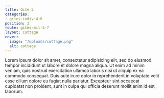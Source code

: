 ```yaml
---
title: Gite 2
categories:
- gites-indiv-4-6
position: 2
route: gites-mit-5-7
layout: Cottage
cover:
  image: "/uploads/cottage.png"
  alt: cottage
---
```


Lorem ipsum dolor sit amet, consectetur adipisicing elit, sed do eiusmod tempor incididunt ut labore et dolore magna aliqua. Ut enim ad minim veniam, quis nostrud exercitation ullamco laboris nisi ut aliquip ex ea commodo consequat. Duis aute irure dolor in reprehenderit in voluptate velit esse cillum dolore eu fugiat nulla pariatur. Excepteur sint occaecat cupidatat non proident, sunt in culpa qui officia deserunt mollit anim id est laborum.
